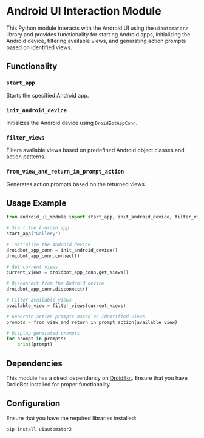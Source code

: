 # Android UI Interaction Module

This Python module interacts with the Android UI using the `uiautomator2` library and provides functionality for starting Android apps, initializing the Android device, filtering available views, and generating action prompts based on identified views.

## Functionality

### `start_app`

Starts the specified Android app.

### `init_android_device`

Initializes the Android device using `DroidBotAppConn`.

### `filter_views`

Filters available views based on predefined Android object classes and action patterns.

### `from_view_and_return_in_prompt_action`

Generates action prompts based on the returned views.

## Usage Example

```python
from android_ui_module import start_app, init_android_device, filter_views, from_view_and_return_in_prompt_action

# Start the Android app
start_app("Gallery")

# Initialize the Android device
droidbot_app_conn = init_android_device()
droidbot_app_conn.connect()

# Get current views
current_views = droidbot_app_conn.get_views()

# Disconnect from the Android device
droidbot_app_conn.disconnect()

# Filter available views
available_view = filter_views(current_views)

# Generate action prompts based on identified views
prompts = from_view_and_return_in_prompt_action(available_view)

# Display generated prompts
for prompt in prompts:
    print(prompt)
```
## Dependencies

This module has a direct dependency on [DroidBot](https://github.com/honeynet/droidbot). Ensure that you have DroidBot installed for proper functionality.

## Configuration

Ensure that you have the required libraries installed:

```bash
pip install uiautomator2
```
